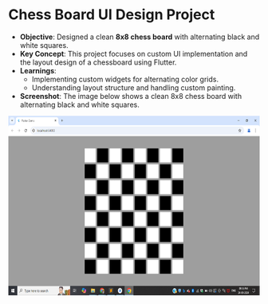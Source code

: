 # Chess Board UI Design Project

- **Objective**: Designed a clean **8x8 chess board** with alternating black and white squares.
- **Key Concept**: This project focuses on custom UI implementation and the layout design of a chessboard using Flutter.
- **Learnings**:
    - Implementing custom widgets for alternating color grids.
    - Understanding layout structure and handling custom painting.
- **Screenshot**: The image below shows a clean 8x8 chess board with alternating black and white squares.

<img src="https://raw.githubusercontent.com/tulasireddytulasi/sample_flutter_projects/refs/heads/main/chess_board_ui/chess_board.png" alt="Wireframe" height="360">
